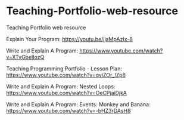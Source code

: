 # Teaching-Portfolio-web-resource
Teaching Portfolio web resource

Explain Your Program: https://youtu.be/jjaMpAzIx-8

Write and Explain A Program: https://www.youtube.com/watch?v=XTvGbelIozQ

Teaching Programming Portfolio - Lesson Plan: https://www.youtube.com/watch?v=qviZOr_lZp8

Write and Explain A Program: Nested Loops: https://www.youtube.com/watch?v=OeCPjaiDjkA

Write and Explain A Program: Events: Monkey and Banana: https://www.youtube.com/watch?v=-bHZ3rDAsH8
